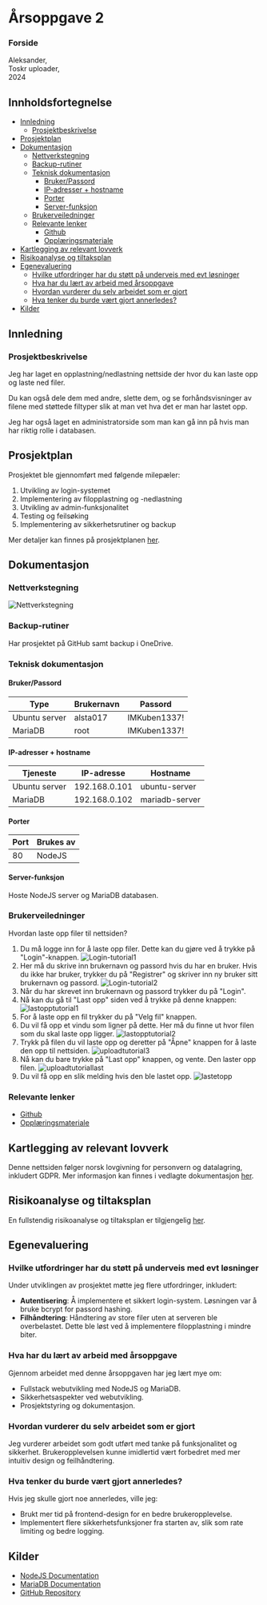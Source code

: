 # Årsoppgave 2

### Forside

Aleksander,  
Toskr uploader,  
2024

## Innholdsfortegnelse
- [Innledning](#innledning)
  - [Prosjektbeskrivelse](#prosjektbeskrivelse)
- [Prosjektplan](#prosjektplan)
- [Dokumentasjon](#dokumentasjon)
  - [Nettverkstegning](#nettverkstegning)
  - [Backup-rutiner](#backup-rutiner)
  - [Teknisk dokumentasjon](#teknisk-dokumentasjon)
    - [Bruker/Passord](#brukerpassord)
    - [IP-adresser + hostname](#ip-adresser--hostname)
    - [Porter](#porter)
    - [Server-funksjon](#server-funksjon)
  - [Brukerveiledninger](#brukerveiledninger)
  - [Relevante lenker](#relevante-lenker)
    - [Github](#github)
    - [Opplæringsmateriale](#opplæringsmateriale)
- [Kartlegging av relevant lovverk](#kartlegging-av-relevant-lovverk)
- [Risikoanalyse og tiltaksplan](#risikoanalyse-og-tiltaksplan)
- [Egenevaluering](#egenevaluering)
  - [Hvilke utfordringer har du støtt på underveis med evt løsninger](#hvilke-utfordringer-har-du-støtt-på-underveis-med-evt-løsninger)
  - [Hva har du lært av arbeid med årsoppgave](#hva-har-du-lært-av-arbeid-med-Årsoppgaven)
  - [Hvordan vurderer du selv arbeidet som er gjort](#hvordan-vurderer-du-selv-arbeidet-som-er-gjort)
  - [Hva tenker du burde vært gjort annerledes?](#hva-tenker-du-burde-være-gjort-annerledes)
- [Kilder](#kilder)

## Innledning

### Prosjektbeskrivelse
Jeg har laget en opplastning/nedlastning nettside der hvor du kan laste opp og laste ned filer.

Du kan også dele dem med andre, slette dem, og se forhåndsvisninger av filene med støttede filtyper slik at man vet hva det er man har lastet opp.

Jeg har også laget en administratorside som man kan gå inn på hvis man har riktig rolle i databasen.

## Prosjektplan
Prosjektet ble gjennomført med følgende milepæler:
1. Utvikling av login-systemet
2. Implementering av filopplastning og -nedlastning
3. Utvikling av admin-funksjonalitet
4. Testing og feilsøking
5. Implementering av sikkerhetsrutiner og backup

Mer detaljer kan finnes på prosjektplanen [her](https://github.com/users/alsta017/projects/2).

## Dokumentasjon

### Nettverkstegning
![Nettverkstegning](https://github.com/alsta017/-rsoppgave-2/tree/main/dokumenter/nettverkstegning.png)

### Backup-rutiner
Har prosjektet på GitHub samt backup i OneDrive.

### Teknisk dokumentasjon

#### Bruker/Passord
| Type          | Brukernavn | Passord       |
|---------------|------------|---------------|
| Ubuntu server | alsta017   | IMKuben1337!  |
| MariaDB       | root       | IMKuben1337!  |

#### IP-adresser + hostname
| Tjeneste       | IP-adresse     | Hostname       |
|----------------|----------------|----------------|
| Ubuntu server  | 192.168.0.101  | ubuntu-server  |
| MariaDB        | 192.168.0.102  | mariadb-server |

#### Porter
| Port | Brukes av |
|------|-----------|
| 80   | NodeJS    |

#### Server-funksjon
Hoste NodeJS server og MariaDB databasen.

### Brukerveiledninger

Hvordan laste opp filer til nettsiden?

1. Du må logge inn for å laste opp filer. Dette kan du gjøre ved å trykke på "Login"-knappen.
   ![Login-tutorial1](/kode/src/images/login_tutorial1.png)
2. Her må du skrive inn brukernavn og passord hvis du har en bruker. Hvis du ikke har bruker, trykker du på "Registrer" og skriver inn ny bruker sitt brukernavn og passord.
   ![Login-tutorial2](/kode/src/images/login_tutorial2.png)
3. Når du har skrevet inn brukernavn og passord trykker du på "Login".
4. Nå kan du gå til "Last opp" siden ved å trykke på denne knappen:
   ![lastopptutorial1](/kode/src/images/lastopptutorial1.png)
5. For å laste opp en fil trykker du på "Velg fil" knappen.
6. Du vil få opp et vindu som ligner på dette. Her må du finne ut hvor filen som du skal laste opp ligger.
   ![lastopptutorial2](/kode/src/images/lastopptutorial2.png)
7. Trykk på filen du vil laste opp og deretter på "Åpne" knappen for å laste den opp til nettsiden.
   ![uploadtutorial3](/kode/src/images/uploadtutorial3.png)
8. Nå kan du bare trykke på "Last opp" knappen, og vente. Den laster opp filen.
   ![uploadtutoriallast](/kode/src/images/uploadtutoriallast.png)
9. Du vil få opp en slik melding hvis den ble lastet opp.
   ![lastetopp](/kode/src/images/lastetopp.png)

### Relevante lenker
- [Github](https://github.com/alsta017/-rsoppgave-2)
- [Opplæringsmateriale](https://github.com/alsta017/-rsoppgave-2/tree/main/dokumenter/opplæringsmateriale)

## Kartlegging av relevant lovverk
Denne nettsiden følger norsk lovgivning for personvern og datalagring, inkludert GDPR. Mer informasjon kan finnes i vedlagte dokumentasjon [her](https://github.com/alsta017/-rsoppgave-2/tree/main/dokumenter/lovverk.md).

## Risikoanalyse og tiltaksplan
En fullstendig risikoanalyse og tiltaksplan er tilgjengelig [her](https://github.com/alsta017/-rsoppgave-2/tree/main/dokumenter/risikoanalyse.md).

## Egenevaluering
### Hvilke utfordringer har du støtt på underveis med evt løsninger
Under utviklingen av prosjektet møtte jeg flere utfordringer, inkludert:
- **Autentisering**: Å implementere et sikkert login-system. Løsningen var å bruke bcrypt for passord hashing.
- **Filhåndtering**: Håndtering av store filer uten at serveren ble overbelastet. Dette ble løst ved å implementere filopplastning i mindre biter.

### Hva har du lært av arbeid med årsoppgave
Gjennom arbeidet med denne årsoppgaven har jeg lært mye om:
- Fullstack webutvikling med NodeJS og MariaDB.
- Sikkerhetsaspekter ved webutvikling.
- Prosjektstyring og dokumentasjon.

### Hvordan vurderer du selv arbeidet som er gjort
Jeg vurderer arbeidet som godt utført med tanke på funksjonalitet og sikkerhet. Brukeropplevelsen kunne imidlertid vært forbedret med mer intuitiv design og feilhåndtering.

### Hva tenker du burde vært gjort annerledes?
Hvis jeg skulle gjort noe annerledes, ville jeg:
- Brukt mer tid på frontend-design for en bedre brukeropplevelse.
- Implementert flere sikkerhetsfunksjoner fra starten av, slik som rate limiting og bedre logging.

## Kilder
- [NodeJS Documentation](https://nodejs.org/en/docs/)
- [MariaDB Documentation](https://mariadb.com/kb/en/documentation/)
- [GitHub Repository](https://github.com/alsta017/-rsoppgave-2)